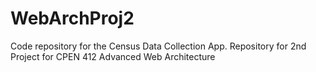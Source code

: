 # WebArchProj2
Code repository for the Census Data Collection App.
Repository for 2nd Project for CPEN 412 Advanced Web Architecture
